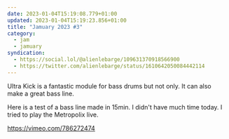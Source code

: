 ```yaml
---
date: 2023-01-04T15:19:08.779+01:00
updated: 2023-01-04T15:19:23.856+01:00
title: "Jamuary 2023 #3"
category: 
  - jam
  - jamuary
syndication:
  - https://social.lol/@alienlebarge/109631370918566900
  - https://twitter.com/alienlebarge/status/1610642050084442114
---
```

Ultra Kick is a fantastic module for bass drums but not only. It can also make a great bass line.

Here is a test of a bass line made in 15min. I didn't have much time today.
I tried to play the Metropolix live.

https://vimeo.com/786272474
